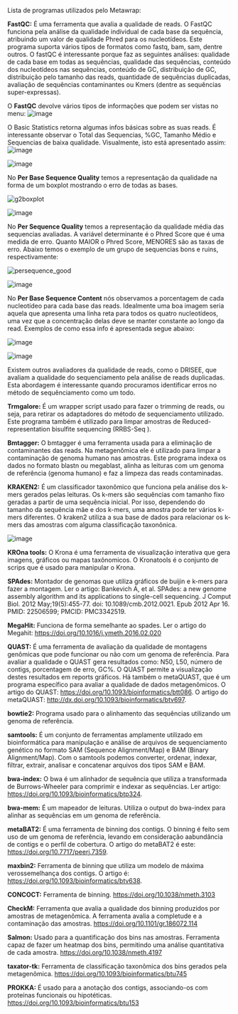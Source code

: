Lista de programas utilizados pelo Metawrap:

**FastQC:** É uma ferramenta que avalia a qualidade de reads. O FastQC funciona pela análise da qualidade individual de cada base da sequência, atribuindo um valor de qualidade Phred para os nucleotídeos. Este programa suporta vários tipos de formatos como fastq, bam, sam, dentre outros. O fastQC é interessante porque faz as seguintes análises: qualidade de cada base em todas as sequências, qualidade das sequências, conteúdo dos nucleotídeos nas sequências, conteúdo de GC, distribuição de GC, distribuição pelo tamanho das reads, quantidade de sequências duplicadas, avaliação de sequências contaminantes ou Kmers (dentre as sequências super-expressas). 

O **FastQC** devolve vários tipos de informações que podem ser vistas no menu:
![image](https://github.com/user-attachments/assets/563d7177-c240-4f98-80ec-7d928a1416e8)



O Basic Statistics retorna algumas infos básicas sobre as suas reads. É interessante observar o Total das Sequencias, %GC, Tamanho Médio e Sequencias de baixa qualidade. Visualmente, isto está apresentado assim:
![image](https://github.com/user-attachments/assets/dbbb19cb-0995-4f58-b03f-441e55e592e1)

![image](https://github.com/user-attachments/assets/ce7f1303-238f-45ca-9c81-bcb1717112d3)

No **Per Base Sequence Quality** temos a representação da qualidade na forma de um boxplot mostrando o erro de todas as bases. 

![g2boxplot](https://github.com/user-attachments/assets/fbac8a59-f828-4b15-9243-fcd1e247d80e)

![image](https://github.com/user-attachments/assets/c41896c9-3077-43ea-b7b8-a586a972b950)

No **Per Sequence Quality** temos a representação da qualidade média das sequencias avaliadas. A variável determinante é o Phred Score que é uma medida de erro. Quanto MAIOR o Phred Score, MENORES são as taxas de erro. Abaixo temos o exemplo de um grupo de sequencias bons e ruins, respectivamente:

![persequence_good](https://github.com/user-attachments/assets/31a413d9-d4d1-4ef5-b9a9-7c3f91b3aea6)

![image](https://github.com/user-attachments/assets/a65f8ff5-6509-4a19-b7be-9ced5a543574)

No **Per Base Sequence Content** nós observamos a porcentagem de cada nucleotídeo para cada base das reads. Idealmente uma boa imagem seria aquela que apresenta uma linha reta para todos os quatro nucleotídeos, uma vez que a concentração delas deve se manter constante ao longo da read. Exemplos de como essa info é apresentada segue abaixo:

![image](https://github.com/user-attachments/assets/bbafefc6-dd87-4b60-ba29-ab6922816465)

![image](https://github.com/user-attachments/assets/d0dc8df5-424e-496b-a49a-3f33fc0ef760)


Existem outros avaliadores da qualidade de reads, como o DRISEE, que avaliam a qualidade do sequenciamento pela análise de reads duplicadas. Esta abordagem é interessante quando procuramos identificar erros no método de sequênciamento como um todo.

**Trmgalore:** É um wrapper script usado para fazer o trimming de reads, ou seja, para retirar os adaptadores do método de sequenciamento utilizado. Este programa também é utilizado para limpar amostras de Reduced-representation bisulfite sequencing (RRBS-Seq ).

**Bmtagger:** O bmtagger é uma ferramenta usada para a eliminação de contaminantes das reads. Na metagenômica ele é utilizado para limpar a contaminação de genoma humano nas amostras. Este programa indexa os dados no formato blastn ou megablast, alinha as leituras com um genoma de referência (genoma humano) e faz a limpeza das reads contaminadas.

**KRAKEN2:** É um classificador taxonômico que funciona pela análise dos k-mers gerados pelas leituras. Os k-mers são sequências com tamanho fixo geradas a partir de uma sequência inicial. Por isso, dependendo do tamanho da sequência mãe e dos k-mers, uma amostra pode ter vários k-mers diferentes. O kraken2 utiliza a sua base de dados para relacionar os k-mers das amostras com alguma classificação taxonônica.

![image](https://github.com/user-attachments/assets/0a99a17f-c8b0-4621-b7b5-d74729a6a5f0)

**KROna tools:** O Krona é uma ferramenta de visualização interativa que gera imagens, gráficos ou mapas taxônomicos. O Kronatools é o conjunto de scrips que é usado para manipular o Krona. 

**SPAdes:** Montador de genomas que utiliza gráficos de buijin e k-mers para fazer a montagem. Ler o artigo: Bankevich A, et al. SPAdes: a new genome assembly algorithm and its applications to single-cell sequencing. J Comput Biol. 2012 May;19(5):455-77. doi: 10.1089/cmb.2012.0021. Epub 2012 Apr 16. PMID: 22506599; PMCID: PMC3342519.

**MegaHit:** Funciona de forma semelhante ao spades. Ler o artigo do Megahit: https://doi.org/10.1016/j.ymeth.2016.02.020

**QUAST:** É uma ferramenta de avaliação da qualidade de montagens genômicas que pode funcionar ou não com um genoma de referência. Para avaliar a qualidade o QUAST gera resultados como: N50, L50, número de contigs, porcentagem de erro, GC%. O QUAST permite a visualização destes resultados em reports gráficos. Há também o metaQUAST, que é um programa específico para avaliar a qualidade de dados metagenômicos. O artigo do QUAST: https://doi.org/10.1093/bioinformatics/btt086. O artigo do metaQUAST: http://dx.doi.org/10.1093/bioinformatics/btv697.

**bowtie2:** Programa usado para o alinhamento das sequências utilizando um genoma de referência.

**samtools:** É um conjunto de ferramentas amplamente utilizado em bioinformática para manipulação e análise de arquivos de sequenciamento genético no formato SAM (Sequence Alignment/Map) e BAM (Binary Alignment/Map). Com o samtools podemos converter, ordenar, indexar, filtrar, extrair, analisar e concatenar arquivos dos tipos SAM e BAM.

**bwa-index:** O bwa é um alinhador de sequência que utiliza a transformada de Burrows-Wheeler para comprimir e indexar as sequências. Ler artigo: https://doi.org/10.1093/bioinformatics/btp324.

**bwa-mem:** É um mapeador de leituras. Utiliza o output do bwa-index para alinhar as sequências em um genoma de referência.

**metaBAT2:** É uma ferramenta de binning dos contigs. O binning é feito sem uso de um genoma de referência, levando em consideração aabundância de contigs e o perfil de cobertura. O artigo do metaBAT2 é este: https://doi.org/10.7717/peerj.7359.

**maxbin2:** Ferramenta de binning que utiliza um modelo de máxima verossemelhança dos contigs. O artigo é: https://doi.org/10.1093/bioinformatics/btv638.

**CONCOCT:** Ferramenta de binning. https://doi.org/10.1038/nmeth.3103

**CheckM:** Ferramenta que avalia a qualidade dos binning produzidos por amostras de metagenômica. A ferramenta avalia a completude e a contaminação das amostras. https://doi.org/10.1101/gr.186072.114

**Salmon:** Usado para a quantificação dos bins nas amostras. Ferramenta capaz de fazer um heatmap dos bins, permitindo uma análise quantitativa de cada amostra. https://doi.org/10.1038/nmeth.4197

**taxator-tk:** Ferramenta de classificação taxonômica dos bins gerados pela metagenômica. https://doi.org/10.1093/bioinformatics/btu745

**PROKKA:** É usado para a anotação dos contigs, associando-os com proteínas funcionais ou hipotéticas. https://doi.org/10.1093/bioinformatics/btu153
